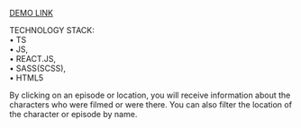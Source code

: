 <a href="https://maxim-gumeniuk.github.io/rickAndmorty/"> DEMO LINK </a>

TECHNOLOGY STACK: 
</br>
• TS
</br>
• JS, 
</br>
• REACT.JS,
</br>
• SASS(SCSS), 
</br>
• HTML5


By clicking on an episode or location, you will receive information about the characters who were filmed or were there.
You can also filter the location of the character or episode by name.
